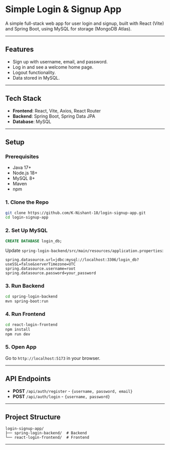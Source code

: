 
# Simple Login & Signup App

A simple full-stack web app for user login and signup, built with React (Vite) and Spring Boot, using MySQL for storage (MongoDB Atlas).

---

## Features

- Sign up with username, email, and password.
- Log in and see a welcome home page.
- Logout functionality.
- Data stored in MySQL.

---

## Tech Stack

- **Frontend**: React, Vite, Axios, React Router
- **Backend**: Spring Boot, Spring Data JPA
- **Database**: MySQL

---

## Setup

### Prerequisites
- Java 17+
- Node.js 18+
- MySQL 8+
- Maven
- npm

### 1. Clone the Repo
```bash
git clone https://github.com/K-Nishant-18/login-signup-app.git
cd login-signup-app
```

### 2. Set Up MySQL
```sql
CREATE DATABASE login_db;
```
Update `spring-login-backend/src/main/resources/application.properties`:
```properties
spring.datasource.url=jdbc:mysql://localhost:3306/login_db?useSSL=false&serverTimezone=UTC
spring.datasource.username=root
spring.datasource.password=your_password
```

### 3. Run Backend
```bash
cd spring-login-backend
mvn spring-boot:run
```

### 4. Run Frontend
```bash
cd react-login-frontend
npm install
npm run dev
```

### 5. Open App
Go to `http://localhost:5173` in your browser.

---

## API Endpoints

- **POST** `/api/auth/register` - `{username, password, email}`
- **POST** `/api/auth/login` - `{username, password}`

---

## Project Structure

```
login-signup-app/
├── spring-login-backend/  # Backend
└── react-login-frontend/  # Frontend
```

---
